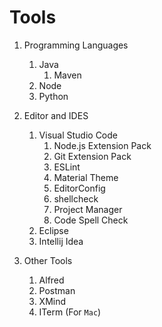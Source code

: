 
# Tools

1. Programming Languages
    1. Java
        1. Maven
    2. Node
    3. Python

2. Editor and IDES
    1. Visual Studio Code
        1. Node.js Extension Pack
        2. Git Extension Pack
        3. ESLint
        4. Material Theme
        5. EditorConfig
        6. shellcheck
        7. Project Manager
        8. Code Spell Check
    2. Eclipse
    3. Intellij Idea

3. Other Tools
    1. Alfred
    2. Postman
    3. XMind
    4. ITerm (For `Mac`)